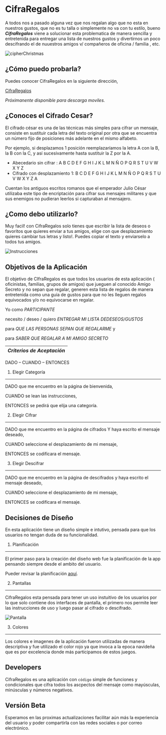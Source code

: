 # CifraRegalos

A todos nos a pasado alguna vez que nos regalan algo que no esta en nuestros gustos, que no es tu talla o simplemente no va con tu estilo, bueno ***CifraRegalos*** viene a solucionar esta problematica de manera sencilla y entretenida para entregar una lista de nuestros gustos y divertirnos un poco descifrando el de nuuestros amigos v/ compañeros de oficina / familia , etc.

![cipherChristmas](https://encrypted-tbn0.gstatic.com/images?q=tbn:ANd9GcSDzC1Dt59hamyiHHeGTuKHoYSRdl73IC0F-vlaoVQPxG5RuE1w)

## ¿Cómo puedo probarla?

Puedes conocer CifraRegalos en la siguiente dirección,

[CifraRegalos](https://anapaulamontap.github.io/scl-2018-11-bc-core-cipher/)

*Próximanente disponible para descarga moviles.*

## ¿Conoces el Cifrado Cesar?

El cifrado césar es una de las técnicas más simples para cifrar un mensaje, consiste en sustituir cada letra del texto original por otra que se encuentra un número fijo de posiciones más adelante en el mismo alfabeto.

Por ejemplo, si desplazamos 1 posición reemplazaríamos la letra A con la B, la B con la C, y así sucesivamente hasta sustituir la Z por la A.

- Abecedario sin cifrar : A B C D E F G H I J K L M N Ñ O P Q R S T U V W X Y Z 
- Cifrado con  desplazamiento 1: B C D E F G H I J K L M N Ñ O P Q R S T U V W X Y Z A

Cuentan los antiguos escritos romanos que el emperador Julio César utilizaba este tipo de encriptación para cifrar sus mensajes militares y que sus enemigos no pudieran leerlos si capturaban al mensajero.

## ¿Como debo utilizarlo?

Muy facil! con CifraRegalos solo tienes que escribir la lista de deseos o favoritos que quieres enviar a tus amigos, elige con que desplazamiento quieres cambiar tus letras y listo!. Puedes copiar el texto y enviarselo a todos tus amigos. 


![Instrucciones](https://drive.google.com/open?id=1HhTCukz7U3soJOqbxvD5N_xOU84u4GQa)


## Objetivos de la Aplicación

El objetivo de CIfraRegalos es que todos los usuarios de esta aplicación ( oficinistas, familias, grupos de amigos) que jueguen al conocido Amigo Secreto y no sepan que regalar, generen esta lista de regalos de manera entretenida como una guia de gustos para que no les lleguen regalos equivocados y/o no equivocarse en regalar. 

Yo como *PARTICIPANTE*

necesito / deseo / quiero *ENTREGAR MI LISTA DEDESEOS/GUSTOS*

para *QUE LAS PERSONAS SEPAN QUE REGALARME* y 

para *SABER QUE REGALAR A MI AMIGO SECRETO*




|*Criterios de Aceptación*|
|-----------|
DADO – CUANDO – ENTONCES


1. Elegir Categoría
______________

DADO que me encuentro en la página de bienvenida,

CUANDO se lean las instrucciones,

ENTONCES se pedirá que elija una categoría.


2. Elegir Cifrar
____________

DADO que me encuentro en la página de cifrados
Y haya escrito el mensaje deseado,

CUANDO seleccione el desplazamiento de mi mensaje,

ENTONCES se codificara el mensaje. 



3. Elegir Descifrar
______________________

DADO que me encuentro en la página de descifrados y haya escrito el mensaje deseado,

CUANDO seleccione el desplazamiento de mi mensaje,

ENTONCES se codificara el mensaje. 


## Decisiones de Diseño


En esta aplicación tiene un diseño simple e intutivo, pensada para que los usuarios no tengan duda de su funcionalidad. 

1. Planificación
_________

El primer paso para la creación del diseño web fue la planificación de la app pensando siempre desde el ambito del usuario.

Pueder revisar la planificación [aquí](https://trello.com/b/UhhdwEqt/cifrado-cesar-1).

2. Pantallas
____

CifraRegalos esta pensada para tener un uso instuitivo de los usuarios por lo que solo contiene dos interfaces de pantalla, el primero nos permite leer las instrucciones de uso y luego pasar al cifrado o descifrado.

![Pantalla](https://drive.google.com/open?id=1vkVWeKu-QaCRMhv8s90W8hBu6nGJopWM)


3. Colores
____

Los colores e imagenes de la aplicación fueron utilizadas de manera descriptiva y fue utilizado el color rojo ya que invoca a la epoca navideña que es por excelencia donde más participamos de estos juegos. 


## Developers

CifraRegalos es una aplicación con `código` simple de funciones y condicionales que cifra todos los ascpectos del mensaje como mayúsculas, minúsculas y números negativos. 


## Versión Beta

Esperamos en las proximas actualizaciones facilitar aún más la experiencia del usuario y poder compartirla con las redes sociales o por correo electrónico.
